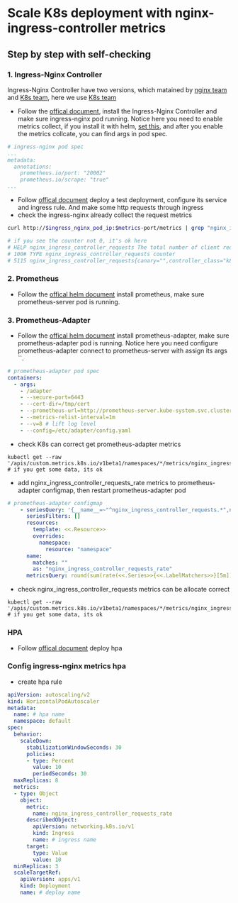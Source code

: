 # Scale K8s deployment with nginx-ingress-controller metrics

## Step by step with self-checking

### 1. Ingress-Nginx Controller 
Ingress-Nginx Controller have two versions, which matained by [nginx team](https://github.com/nginxinc/kubernetes-ingress) and [K8s team](https://github.com/kubernetes/ingress-nginx), here we use [K8s team](https://github.com/kubernetes/ingress-nginx)
- Follow the [offical document](https://kubernetes.github.io/ingress-nginx/deploy/), install the Ingress-Nginx Controller and make sure ingress-nginx pod running. Notice here you need to enable metrics collect, if you install it with helm, [set this](https://github.com/kubernetes/ingress-nginx/tree/main/charts/ingress-nginx#prometheus-metrics), and after you enable the metrics collcate, you can find args in pod spec.
```yaml
# ingress-nginx pod spec
...
metadata:
  annotations:
    prometheus.io/port: "20002"
    prometheus.io/scrape: "true"
...
```
- Follow [offical document](https://kubernetes.io/docs/concepts/services-networking/ingress/) deploy a test deployment, configure its service and ingress rule. And make some http requests through ingress
- check the ingress-nginx already collect the request metrics 
```sh
curl http://$ingress_nginx_pod_ip:$metrics-port/metrics | grep "nginx_ingress_controller_requests"

# if you see the counter not 0, it's ok here
# HELP nginx_ingress_controller_requests The total number of client requests.
# 100# TYPE nginx_ingress_controller_requests counter
# 5115 nginx_ingress_controller_requests{canary="",controller_class="k8s.io/ingress-nginx",controller_namespace="kube-system",controller_pod="",ingress="",method="GET",namespace="default",path="",service="",status="200"} 747

```
### 2. Prometheus
- Follow the [offical helm document](https://github.com/prometheus-community/helm-charts/tree/main/charts/prometheus#install-chart) install prometheus, make sure prometheus-server pod is running.

### 3. Prometheus-Adapter
- Follow the [offical helm document](https://github.com/prometheus-community/helm-charts/blob/main/charts/prometheus-adapter/README.md#install-helm-chart) install prometheus-adapter, make sure prometheus-adapter pod is running. Notice here you need configure prometheus-adapter connect to prometheus-server with assign its args ``.
```yaml
# prometheus-adapter pod spec
containers:
  - args:
    - /adapter
    - --secure-port=6443
    - --cert-dir=/tmp/cert
    - --prometheus-url=http://prometheus-server.kube-system.svc.cluster.local:80 # prometheus-server address
    - --metrics-relist-interval=1m
    - --v=8 # lift log level
    - --config=/etc/adapter/config.yaml
```
- check K8s can correct get prometheus-adapter metrics
```shell
kubectl get --raw '/apis/custom.metrics.k8s.io/v1beta1/namespaces/*/metrics/nginx_ingress_controller_requests'
# if you get some data, its ok
```
- add nginx_ingress_controller_requests_rate metrics to prometheus-adapter configmap, then restart prometheus-adapter pod
```yaml
# prometheus-adapter configmap
    - seriesQuery: '{__name__=~"^nginx_ingress_controller_requests.*",namespace!=""}'
      seriesFilters: []
      resources:
        template: <<.Resource>>
        overrides:
          namespace:
            resource: "namespace"
      name:
        matches: ""
        as: "nginx_ingress_controller_requests_rate"
      metricsQuery: round(sum(rate(<<.Series>>{<<.LabelMatchers>>}[5m])) by (<<.GroupBy>>), 1)
```
- check nginx_ingress_controller_requests metrics can be allocate correct
```shell
kubectl get --raw '/apis/custom.metrics.k8s.io/v1beta1/namespaces/*/metrics/nginx_ingress_controller_requests_rate'
# if you get some data, its ok
```
### HPA
- Follow [offical document](https://kubernetes.io/docs/tasks/run-application/horizontal-pod-autoscale-walkthrough/) deploy hpa

### Config ingress-nginx metrics hpa
- create hpa rule
```yaml
apiVersion: autoscaling/v2
kind: HorizontalPodAutoscaler
metadata:
  name: # hpa name
  namespace: default
spec:
  behavior:
    scaleDown:
      stabilizationWindowSeconds: 30
      policies:
      - type: Percent
        value: 10
        periodSeconds: 30
  maxReplicas: 8
  metrics:
  - type: Object
    object:
      metric:
        name: nginx_ingress_controller_requests_rate
      describedObject:
        apiVersion: networking.k8s.io/v1
        kind: Ingress
        name: # ingress name
      target:
        type: Value
        value: 10
  minReplicas: 3
  scaleTargetRef:
    apiVersion: apps/v1
    kind: Deployment
    name: # deploy name
```
